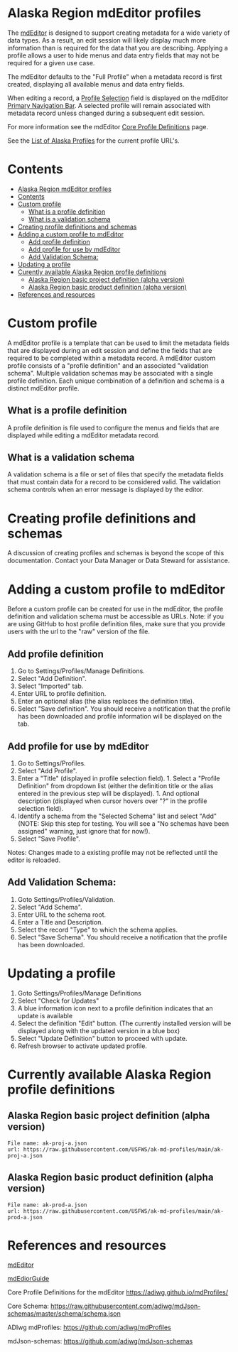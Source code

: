 # Alaska Region mdEditor profiles

The [mdEditor](mdEditor) is designed to support creating metadata for a wide variety of data types. As a result, an edit session will likely display much more information than is required for the data that you are describing. Applying a profile allows a user to hide menus and data entry fields that may not be required for a given use case.

The mdEditor defaults to the "Full Profile" when a metadata record is first created, displaying all available menus and data entry fields.

When editing a record, a [Profile Selection](https://guide.mdeditor.org/tutorial/editor-window-parts/primary-navigation.html#profile) field is displayed on the mdEditor [Primary Navigation Bar](https://guide.mdeditor.org/tutorial/editor-window-parts/primary-navigation.html). A selected profile will remain associated with metadata record unless changed during a subsequent edit session.

For more information see the mdEditor [Core Profile Definitions](https://adiwg.github.io/mdProfiles/) page.

See the [List of Alaska Profiles](ak-profile-list) for the current profile URL's.

# Contents
<!-- TOC depthFrom:1 depthTo:6 withLinks:1 updateOnSave:1 orderedList:0 -->

- [Alaska Region mdEditor profiles](#alaska-region-mdeditor-profiles)
- [Contents](#contents)
- [Custom profile](#custom-profile)
	- [What is a profile definition](#what-is-a-profile-definition)
	- [What is a validation schema](#what-is-a-validation-schema)
- [Creating profile definitions and schemas](#creating-profile-definitions-and-schemas)
- [Adding a custom profile to mdEditor](#adding-a-custom-profile-to-mdeditor)
	- [Add profile definition](#add-profile-definition)
	- [Add profile for use by mdEditor](#add-profile-for-use-by-mdeditor)
	- [Add Validation Schema:](#add-validation-schema)
- [Updating a profile](#updating-a-profile)
- [Curently available Alaska Region profile definitions](#curently-available-alaska-region-profile-definitions)
	- [Alaska Region basic project definition (alpha version)](#alaska-region-basic-project-definition-alpha-version)
	- [Alaska Region basic product definition (alpha version)](#alaska-region-basic-product-definition-alpha-version)
- [References and resources](#references-and-resources)

<!-- /TOC -->

# Custom profile
A mdEditor profile is a template that can be used to limit the metadata fields that are displayed during an edit session and define the fields that are required to be completed within a metadata record. A mdEditor custom profile consists of a "profile definition" and an associated "validation schema". Multiple validation schemas may be associated with a single profile definition. Each unique combination of a definition and schema is a distinct mdEditor profile.

## What is a profile definition
A profile definition is file used to configure the menus and fields that are displayed while editing a mdEditor metadata record.

## What is a validation schema
A validation schema is a file or set of files that specify the metadata fields that must contain data for a record to be considered valid. The validation schema controls when an error message is displayed by the editor.

# Creating profile definitions and schemas
A discussion of creating profiles and schemas is beyond the scope of this documentation. Contact your Data Manager or Data Steward for assistance.

# Adding a custom profile to mdEditor
Before a custom profile can be created for use in the mdEditor, the profile definition and validation schema must be accessible as URLs.
Note: if you are using GitHub to host profile definition files, make sure that you provide users with the url to the "raw" version of the file.

## Add profile definition
  1. Go to Settings/Profiles/Manage Definitions.
  2. Select "Add Definition".
  3. Select "Imported" tab.
  4. Enter URL to profile definition.
  5. Enter an optional alias (the alias replaces the definition title).
  6. Select "Save definition". You should receive a notification that the profile has been downloaded and profile information will be displayed on the tab.

## Add profile for use by mdEditor
  1. Go to Settings/Profiles.
  1. Select "Add Profile".
  1. Enter a "Title" (displayed in profile selection field).
	1. Select a "Profile Definition" from dropdown list (either the definition title or the alias entered in the previous step will be displayed).
	1. And optional description (displayed when cursor hovers over "?" in the profile selection field).
  1. Identify a schema from the "Selected Schema" list and select "Add" (NOTE: Skip this step for testing. You will see a "No schemas have been assigned" warning, just ignore that for now!).
  1. Select "Save Profile".

Notes:
Changes made to a existing profile may not be reflected until the editor is reloaded.

## Add Validation Schema:
  1. Goto Settings/Profiles/Validation.
  1. Select "Add Schema".
  1. Enter URL to the schema root.
  1. Enter a Title and Description.
  1. Select the record "Type" to which the schema applies.
  1. Select "Save Schema". You should receive a notification that the profile has been downloaded.

# Updating a profile
  1. Goto Settings/Profiles/Manage Definitions
  2. Select "Check for Updates"
  3. A blue information icon next to a profile definition indicates that an update is available
  4. Select the definition "Edit" button. (The currently installed version will be displayed along with the updated version in a blue box)
  5. Select "Update Definition" button to proceed with update.
  6. Refresh browser to activate updated profile.

# Currently available Alaska Region profile definitions

## Alaska Region basic project definition (alpha version)
    File name: ak-proj-a.json
    url: https://raw.githubusercontent.com/USFWS/ak-md-profiles/main/ak-proj-a.json

## Alaska Region basic product definition (alpha version)
    File name: ak-prod-a.json
    url: https://raw.githubusercontent.com/USFWS/ak-md-profiles/main/ak-prod-a.json


# References and resources
[mdEditor](https://www.mdeditor.org/)

[mdEdiorGuide](https://guide.mdeditor.org/)

Core Profile Definitions for the mdEditor
  https://adiwg.github.io/mdProfiles/

Core Schema:
    https://raw.githubusercontent.com/adiwg/mdJson-schemas/master/schema/schema.json

ADIwg mdProfiles:
    https://github.com/adiwg/mdProfiles

mdJson-schemas:
    https://github.com/adiwg/mdJson-schemas
